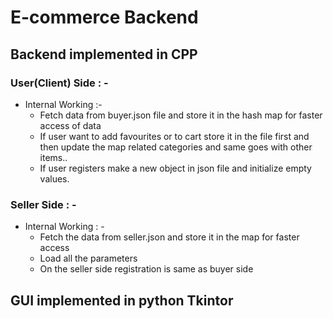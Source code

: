 # E-commerce Backend 
## Backend implemented in CPP
### User(Client) Side : -
- Internal Working :-
  - Fetch data from buyer.json file and store it in the hash map for faster access of data
  - If user want to add favourites or to cart store it in the file first and then update the map related categories and same goes with other items..
  - If user registers make a new object in json file and initialize empty values.
### Seller Side : -
- Internal Working : -
    - Fetch the data from seller.json and store it in the map for faster access
    - Load all the parameters
    - On the seller side registration is same as buyer side
  
## GUI implemented in python Tkintor
